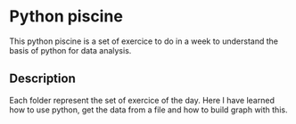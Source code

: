 # Python piscine

This python piscine is a set of exercice to do in a week to understand the basis of python for data analysis.

## Description

Each folder represent the set of exercice of the day. Here I have learned how to use python, get the data from a file and how to build graph with this.
